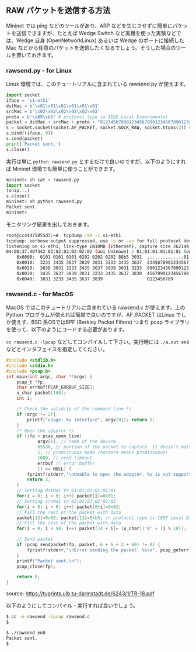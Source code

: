 ## RAW パケットを送信する方法

Mininet では ping などのツールがあり、ARP などを生じさせずに簡単にパケットを送信できますが、たとえば Wedge Switch など実機を使った実験などでは、Wedge 自身 (OpenNetworkLinux) あるいは Wedge のポートに接続した Mac などから任意のパケットを送信したくなるでしょう。そうした場合のツールを置いておきます。

### rawsend.py - for Linux

Linux 環境では、このチュートリアルに含まれている rawsend.py が使えます。

```python
import socket
iface = 's1-eth1'
dstMac = b'\x01\x01\x01\x01\x01\x01'
srcMac = b'\x02\x02\x02\x02\x02\x02'
proto = b'\x88\xb5' # protocol type is IEEE Local Experimental
packet = dstMac + srcMac + proto + "012345678901234567890123456789012345678901234567890123456789"
s = socket.socket(socket.AF_PACKET, socket.SOCK_RAW, socket.htons(3)) # 3:ETH_P_ALL
s.bind((iface, 0))
s.send(packet)
print('Packet sent.')
s.close()
```

実行は単に ```python rawsend.py``` とするだけで良いのですが、以下のようにすれば Mininet 環境でも簡単に使うことができます。

```python
mininet> sh cat > rawsend.py
import socket
(snip...)
s.close()
mininet> sh python rawsend.py
Packet sent.
mininet> 
```

モニタリング結果を出しておきます。

```bash
root@cc44475855d7:~#  tcpdump -XX -i s1-eth1
tcpdump: verbose output suppressed, use -v or -vv for full protocol decode
listening on s1-eth1, link-type EN10MB (Ethernet), capture size 262144 bytes
04:00:37.407342 02:02:02:02:02:02 (oui Unknown) > 01:01:01:01:01:01 (oui Unknown), ethertype Unknown (0x88b5), length 74: 
	0x0000:  0101 0101 0101 0202 0202 0202 88b5 3031  ..............01
	0x0010:  3233 3435 3637 3839 3031 3233 3435 3637  2345678901234567
	0x0020:  3839 3031 3233 3435 3637 3839 3031 3233  8901234567890123
	0x0030:  3435 3637 3839 3031 3233 3435 3637 3839  4567890123456789
	0x0040:  3031 3233 3435 3637 3839                 0123456789
```



### rawsend.c - for MacOS

MacOS ではこのチュートリアルに含まれている rawsend.c が使えます。上の Python プログラムが使えれば簡単で良いのですが、AF_PACKET はLinux でしか使えず、BSD 系OSではBPF (Berkley Packet Filters) つまり pcap ライブラリを使って、以下のようにコードする必要があります。

```cc rawsend.c -lpcap``` などしてコンパイルして下さい。実行時には ```./a.out en0``` などとインタフェイスを指定してください。

```C
#include <stdlib.h> 
#include <stdio.h> 
#include <pcap.h>
int main(int argc, char **argv) {
    pcap_t *fp;
    char errbuf[PCAP_ERRBUF_SIZE]; 
    u_char packet[100];
    int i;

    /* Check the validity of the command line */
    if (argc != 2){
        printf("usage: %s interface", argv[0]); return 1;
    }
    /* Open the adapter */
    if ((fp = pcap_open_live(
            argv[1], // name of the device
            65536, // portion of the packet to capture. It doesn’t matter in this case 
            1, // promiscuous mode (nonzero means promiscuous)
            1000, // read timeout
            errbuf // error buffer
            )) == NULL) {
        fprintf(stderr,"\nUnable to open the adapter. %s is not supported\n", argv[1]);
        return 2;
    }
    // Setting dstMac to 01:01:01:01:01:01
    for(i = 0; i < 6; i++) packet[i]=0x01;
    // Setting srcMac to 02:02:02:02:02:02
    for(i = 0; i < 6; i++) packet[6+i]=0x02;
    // Fill the rest of the packet with data
    packet[12]=0x88; packet[13]=0xb5; // protocol type is IEEE Local Experimental
    // Fill the rest of the packet with data
    for(i = 0; i < 60; i++) packet[14 + i]= (u_char)('0' + (i % 10));

    // Send packet
    if (pcap_sendpacket(fp, packet, 6 + 6 + 2 + 60) != 0) {
        fprintf(stderr,"\nError sending the packet: %s\n", pcap_geterr(fp)); return 1;
    }
    printf("Packet sent.\n"); 
    pcap_close(fp);

    return 0;
}
```

source: https://tuprints.ulb.tu-darmstadt.de/6243/1/TR-18.pdf 

以下のようにしてコンパイル・実行すれば良いでしょう。

```bash
$ cc -o rawsend -lpcap rawsend.c
$

$ ./rawsend en0
Packet sent.
$
```

